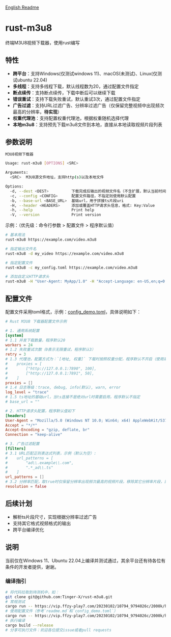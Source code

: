 [English Readme](readme_en.md)

# rust-m3u8

终端M3U8视频下载器，使用rust编写

## 特性

- **跨平台**：支持Windows(仅测试windows 11)、macOS(未测试)、Linux(仅测试ubuntu 22.04)
- **多线程**：支持多线程下载，默认线程数为20，通过配置文件指定
- **断点续传**：支持断点续传，下载中断后可以继续下载
- **错误重试**：支持下载失败重试，默认重试3次，通过配置文件指定
- **广告过滤**：支持URL过滤广告、分辨率过滤广告（仅保留完整视频中出现频次最高的分辨率，**待实现**）
- **权重代理池**：支持配置权重代理池，根据权重随机选择代理
- **本地m3u8**：支持预先下载m3u8文件到本地，直接从本地读取视频片段列表

## 参数说明

```bash
M3U8视频下载器

Usage: rust-m3u8 [OPTIONS] <SRC>

Arguments:
  <SRC>  M3U8源文件地址，支持http(s)以及本地文件

Options:
  -d, --dest <DEST>          下载完成后输出的视频文件名（不含扩展，默认当前时间）
  -c, --config <CONFIG>      配置文件路径，不指定则使用默认配置
  -b, --base-url <BASE_URL>  基础url，用于拼接ts片段uri
  -H, --header <HEADERS>     添加或覆盖HTTP请求头信息，格式: Key:Value
  -h, --help                 Print help
  -V, --version              Print version
```

示例：（优先级：命令行参数 > 配置文件 > 程序默认值）
```bash
# 基本用法
rust-m3u8 https://example.com/video.m3u8

# 指定输出文件名
rust-m3u8 -d my_video https://example.com/video.m3u8

# 指定配置文件
rust-m3u8 -c my_config.toml https://example.com/video.m3u8

# 添加自定义HTTP请求头
rust-m3u8 -H "User-Agent: MyApp/1.0" -H "Accept-Language: en-US,en;q=0.9" https://example.com/video.m3u8
```

## 配置文件

配置文件采用toml格式，示例：[config_demo.toml](config_demo.toml)，具体说明如下：

```toml
# Rust M3U8 下载器配置文件示例

# 1. 通用系统配置
[system]
# 1.1 并发下载数量，程序默认20
workers = 24
# 1.2 失败重试次数（0表示无限重试，程序默认3）
retry = 3
# 1.3 代理池，配置方式为：`[地址, 权重]` 下载时按照权重分配，程序默认不开启（使用系统网络环境），示例：
#    proxies = [
#        ["http://127.0.0.1:7890", 100],
#        ["http://127.0.0.1:7891", 50],
#    ]
proxies = []
# 1.4 日志等级：trace, debug, info(默认), warn, error
log_level = "trace"
# 1.5 ts地址的基础url，当ts连接不是绝对url时需要启用，程序默认不指定
# base_url = ""

# 2. HTTP请求头配置，程序默认值如下
[headers]
User-Agent = "Mozilla/5.0 (Windows NT 10.0; Win64; x64) AppleWebKit/537.36 (KHTML, like Gecko) Chrome/120.0.0.0 Safari/537.36"
Accept = "*/*"
Accept-Encoding = "gzip, deflate, br"
Connection = "keep-alive"

# 3. 广告过滤配置
[filters]
# 3.1 URL匹配正则表达式列表，示例（默认为空）:
#    url_patterns = [
#        "ad\\.example\\.com",
#        ".*_ad\\.ts"
#    ]
url_patterns = []
# 3.2 分辨率匹配，取true时仅保留分辨率出现频次最高的视频片段，移除其它分辨率片段，默认不开启
resolution = false
```

## 后续计划

+ 解析ts片段尺寸，实现根据分辨率过滤广告
+ 支持其它格式视频格式的输出
+ 跨平台编译优化

## 说明

当前仅在Windows 11、Ubuntu 22.04上编译并测试通过，其余平台还有待各位有条件的开发者提供，谢谢。

### 编译指引

```bash
# 将代码拉取到待测机中，如：
git clone git@github.com:Tinger-X/rust-m3u8.git
# 常规测试
cargo run -- https://vip.ffzy-play7.com/20230102/10794_9794026c/2000k/hls/mixed.m3u8
# 使用配置文件（参考`readme.md`和`config_demo.toml`）
cargo run -- https://vip.ffzy-play7.com/20230102/10794_9794026c/2000k/hls/mixed.m3u8 -c config_demo.toml
# 执行编译
cargo build --release
# 分享可执行文件：欢迎各位提交issue或者pull requests
```
